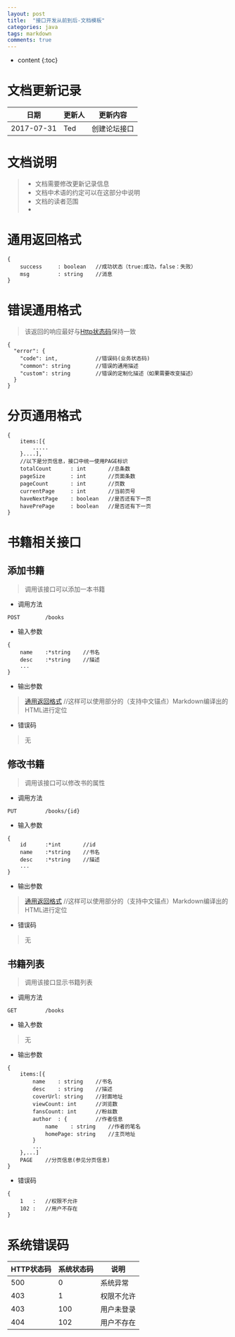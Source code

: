 ```yaml
---
layout: post
title:  "接口开发从前到后-文档模板"
categories: java
tags: markdown
comments: true
---
```


* content
{:toc}


# 文档更新记录

日期        | 更新人   |   更新内容
------------|----------|----------
2017-07-31  |Ted       | 创建论坛接口

# 文档说明

> * 文档需要修改更新记录信息
> * 文档中术语的约定可以在这部分中说明
> * 文档的读者范围
> * 

# 通用返回格式

```
{
    success     : boolean   //成功状态（true:成功，false：失败）
    msg         : string    //消息
}
```

# 错误通用格式

> 该返回的响应最好与[Http状态码](https://en.wikipedia.org/wiki/List_of_HTTP_status_codes)保持一致


```
{
  "error": {
    "code": int,            //错误码(业务状态码)
    "common": string        //错误的通用描述
    "custom": string        //错误的定制化描述（如果需要改变描述）
  }
}
```

# 分页通用格式

```
{
    items:[{
        .....
    }....],
    //以下是分页信息，接口中统一使用PAGE标识
    totalCount      : int       //总条数
    pageSize        : int       //页面条数
    pageCount       : int       //页数
    currentPage     : int       //当前页号
    haveNextPage    : boolean   //是否还有下一页
    havePrePage     : boolean   //是否还有下一页
}
```


# 书籍相关接口

## 添加书籍

> 调用该接口可以添加一本书籍

* 调用方法

```
POST        /books
```

* 输入参数

```
{
    name    :*string    //书名
    desc    :*string    //描述
    ...
}
```

* 输出参数

> [通用返回格式](#通用返回格式)       //这样可以使用部分的（支持中文锚点）Markdown编译出的HTML进行定位

* 错误码

> 无

## 修改书籍

> 调用该接口可以修改书的属性

* 调用方法

```
PUT         /books/{id}
```

* 输入参数

```
{
    id      :*int       //id
    name    :*string    //书名
    desc    :*string    //描述
    ...
}
```

* 输出参数

> [通用返回格式](#通用返回格式)       //这样可以使用部分的（支持中文锚点）Markdown编译出的HTML进行定位

* 错误码

> 无

## 书籍列表

> 调用该接口显示书籍列表

* 调用方法

```
GET         /books
```

* 输入参数

> 无

* 输出参数

```
{
    items:[{
        name    : string    //书名
        desc    : string    //描述
        coverUrl: string    //封面地址
        viewCount: int      //浏览数
        fansCount: int      //粉丝数
        author  : {         //作者信息
            name    : string    //作者的笔名
            homePage: string    //主页地址
        }
        ...
    },...]
    PAGE    //分页信息(参见分页信息)
}
```

* 错误码

```
{
    1   :   //权限不允许
    102 :   //用户不存在
}
```


# 系统错误码 

HTTP状态码  |系统状态码     |说明
------------|---------------|----
500         |0              |系统异常
403         |1              |权限不允许
403         |100            |用户未登录
404         |102            |用户不存在
